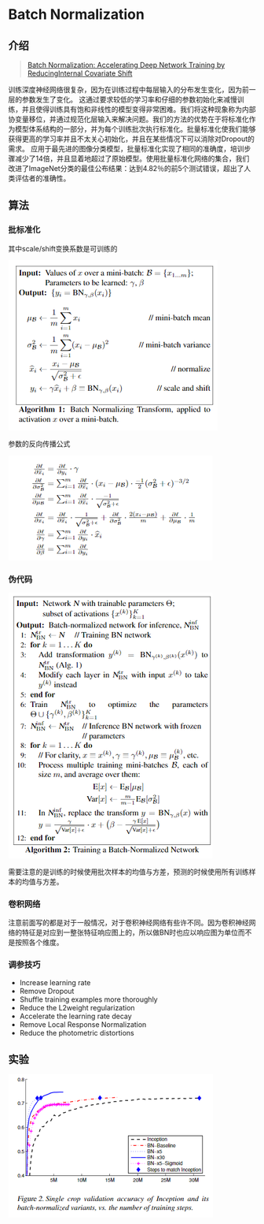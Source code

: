 # Batch Normalization

## 介绍

> [Batch Normalization: Accelerating Deep Network Training by ReducingInternal Covariate Shift](https://arxiv.org/abs/1502.03167)

训练深度神经网络很复杂，因为在训练过程中每层输入的分布发生变化，因为前一层的参数发生了变化。 这通过要求较低的学习率和仔细的参数初始化来减慢训练，并且使得训练具有饱和非线性的模型变得非常困难。我们将这种现象称为内部协变量移位，并通过规范化层输入来解决问题。我们的方法的优势在于将标准化作为模型体系结构的一部分，并为每个训练批次执行标准化。批量标准化使我们能够获得更高的学习率并且不太关心初始化，并且在某些情况下可以消除对Dropout的需求。 应用于最先进的图像分类模型，批量标准化实现了相同的准确度，培训步骤减少了14倍，并且显着地超过了原始模型。使用批量标准化网络的集合，我们改进了ImageNet分类的最佳公布结果：达到4.82％的前5个测试错误，超出了人类评估者的准确性。

## 算法

### 批标准化

其中scale/shift变换系数是可训练的

![](../../.gitbook/assets/image%20%28115%29.png)

参数的反向传播公式

![](../../.gitbook/assets/image%20%28173%29.png)

### 伪代码

![](../../.gitbook/assets/image%20%28182%29.png)

需要注意的是训练的时候使用批次样本的均值与方差，预测的时候使用所有训练样本的均值与方差。

### 卷积网络

注意前面写的都是对于一般情况，对于卷积神经网络有些许不同。因为卷积神经网络的特征是对应到一整张特征响应图上的，所以做BN时也应以响应图为单位而不是按照各个维度。

### 调参技巧

* Increase learning rate
* Remove Dropout
* Shuffle training examples more thoroughly
* Reduce the L2weight regularization
* Accelerate the learning rate decay
* Remove Local Response Normalization
* Reduce the photometric distortions

## 实验

![](../../.gitbook/assets/image%20%28187%29.png)



